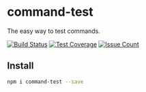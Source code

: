 # command-test
The easy way to test commands.

[![Build Status](https://travis-ci.org/robojones/command-test.svg?branch=master)](https://travis-ci.org/robojones/command-test)
[![Test Coverage](https://codeclimate.com/github/robojones/command-test/badges/coverage.svg)](https://codeclimate.com/github/robojones/command-test/coverage)
[![Issue Count](https://codeclimate.com/github/robojones/command-test/badges/issue_count.svg)](https://codeclimate.com/github/robojones/command-test)

## Install

```bash
npm i command-test --save
```
